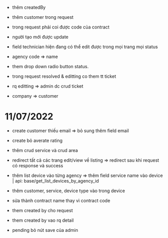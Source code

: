 - thêm createdBy
- thêm customer trong request
- trong request phải coi được code của contract
- người tạo mới được update

- field technician hiện đang có thể edit được trong mọi trang mọi status

- agency code => name
- them drop down radio button status.
- trong request resolved & editting co them tt ticket
- rq editting => admin dc crud ticket
- company => customer

# 11/07/2022

- create customer thiếu email => bỏ sung thêm field email
- create bỏ averate rating
- thêm crud service và crud area
- redirect tất cả các trang edit/view về listing => redirect sau khi request có response và success

- thêm list device vào từng agency => thêm field service name vào device | api: base/get_list_devices_by_agency_id

- thêm customer, service, device type vào trong device
- sửa thành contract name thay vì contract code
- them created by cho request
- them created by vao rq detail
- pending bỏ nút save của admin
